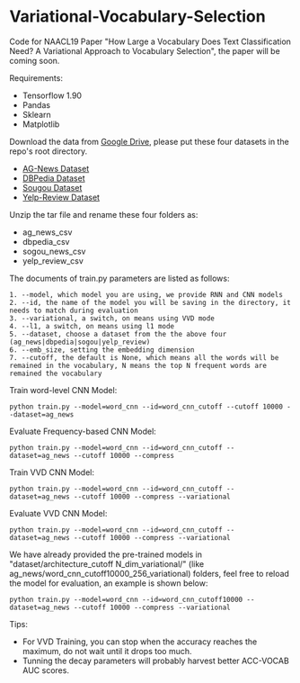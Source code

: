 # Variational-Vocabulary-Selection
Code for NAACL19 Paper "How Large a Vocabulary Does Text Classification Need? A Variational Approach to Vocabulary Selection", the paper will be coming soon.

Requirements:
- Tensorflow 1.90
- Pandas
- Sklearn
- Matplotlib

Download the data from [Google Drive](https://drive.google.com/drive/u/0/folders/0Bz8a_Dbh9Qhbfll6bVpmNUtUcFdjYmF2SEpmZUZUcVNiMUw1TWN6RDV3a0JHT3kxLVhVR2M), please put these four datasets in the repo's root directory.
- [AG-News Dataset](https://drive.google.com/open?id=0Bz8a_Dbh9QhbUDNpeUdjb0wxRms)
- [DBPedia Dataset](https://drive.google.com/open?id=0Bz8a_Dbh9QhbQ2Vic1kxMmZZQ1k)
- [Sougou Dataset](https://drive.google.com/open?id=0Bz8a_Dbh9QhbUkVqNEszd0pHaFE)
- [Yelp-Review Dataset](https://drive.google.com/open?id=0Bz8a_Dbh9QhbZlU4dXhHTFhZQU0)

Unzip the tar file and rename these four folders as:
- ag_news_csv
- dbpedia_csv
- sogou_news_csv
- yelp_review_csv

The documents of train.py parameters are listed as follows:
```
1. --model, which model you are using, we provide RNN and CNN models
2. --id, the name of the model you will be saving in the directory, it needs to match during evaluation
3. --variational, a switch, on means using VVD mode
4. --l1, a switch, on means using l1 mode
5. --dataset, choose a dataset from the the above four (ag_news|dbpedia|sogou|yelp_review)
6. --emb_size, setting the embedding dimension
7. --cutoff, the default is None, which means all the words will be remained in the vocabulary, N means the top N frequent words are remained the vocabulary
```

Train word-level CNN Model:
```
python train.py --model=word_cnn --id=word_cnn_cutoff --cutoff 10000 --dataset=ag_news
```

Evaluate Frequency-based CNN Model:
```
python train.py --model=word_cnn --id=word_cnn_cutoff --dataset=ag_news --cutoff 10000 --compress
```

Train VVD CNN Model:
```
python train.py --model=word_cnn --id=word_cnn_cutoff --dataset=ag_news --cutoff 10000 --compress --variational
```

Evaluate VVD CNN Model:
```
python train.py --model=word_cnn --id=word_cnn_cutoff --dataset=ag_news --cutoff 10000 --compress --variational
```

We have already provided the pre-trained models in "dataset/architecture_cutoff N_dim_variational/" (like ag_news/word_cnn_cutoff10000_256_variational) folders,
feel free to reload the model for evaluation, an example is shown below:
```
python train.py --model=word_cnn --id=word_cnn_cutoff10000 --dataset=ag_news --cutoff 10000 --compress --variational
```

Tips:
- For VVD Training, you can stop when the accuracy reaches the maximum, do not wait until it drops too much.
- Tunning the decay parameters will probably harvest better ACC-VOCAB AUC scores.
